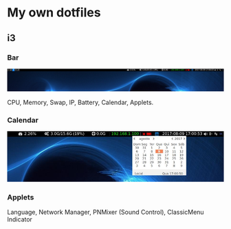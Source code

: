 # My own dotfiles

## i3

### Bar
![Bar](img/bar.jpg)

CPU, Memory, Swap, IP, Battery, Calendar, Applets.

### Calendar
![Calendar](img/calendar.jpg)

### Applets
Language, Network Manager, PNMixer (Sound Control), ClassicMenu Indicator
